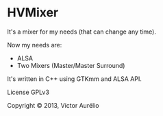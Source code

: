 HVMixer
=======

It's a mixer for my needs (that can change any time).

Now my needs are:

 - ALSA
 - Two Mixers (Master/Master Surround)

It's written in C++ using GTKmm and ALSA API.


License GPLv3

Copyright © 2013, Victor Aurélio
